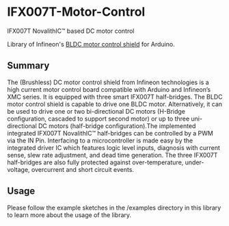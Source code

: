 # IFX007T-Motor-Control
IFX007T NovalithIC™ based DC motor control

Library of Infineon's [BLDC motor control shield](https://www.infineon.com/cms/en/product/evaluation-boards/bldc-shield_ifx007t/) for Arduino.

## Summary
The (Brushless) DC motor control shield from Infineon technologies is a high current motor control board compatible with Arduino and Infineon’s XMC series. It is equipped with three smart IFX007T half-bridges. The BLDC motor control shield is capable to drive one BLDC motor. Alternatively, it can be used to drive one or two bi-directional DC motors (H-Bridge configuration, cascaded to support second motor) or up to three uni-directional DC motors (half-bridge configuration).The implemented integrated IFX007T NovalithIC™ half-bridges can be controlled by a PWM via the IN Pin. Interfacing to a microcontroller is made easy by the integrated driver IC which features logic level inputs, diagnosis with current sense, slew rate adjustment, and dead time generation. The three IFX007T half-bridges are also fully protected against over-temperature, under-voltage, overcurrent and short circuit events.

## Usage
Please follow the example sketches in the /examples directory in this library to learn more about the usage of the library.